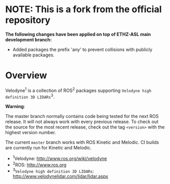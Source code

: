 # NOTE: This is a fork from the official repository

**The following changes have been applied on top of ETHZ-ASL main development branch:**

* Added packages the prefix 'any' to prevent collisions with publicly available packages.

Overview
========

Velodyne<sup>1</sup> is a collection of ROS<sup>2</sup> packages supporting `Velodyne high
definition 3D LIDARs`<sup>3</sup>.

**Warning**:

  The master branch normally contains code being tested for the next
  ROS release.  It will not always work with every previous release.
  To check out the source for the most recent release, check out the
  tag `<version>` with the highest version number.

The current ``master`` branch works with ROS Kinetic and Melodic.
CI builds are currently run for Kinetic and Melodic.

- <sup>1</sup>Velodyne: http://www.ros.org/wiki/velodyne
- <sup>2</sup>ROS: http://www.ros.org
- <sup>3</sup>`Velodyne high definition 3D LIDARs`: http://www.velodynelidar.com/lidar/lidar.aspx
